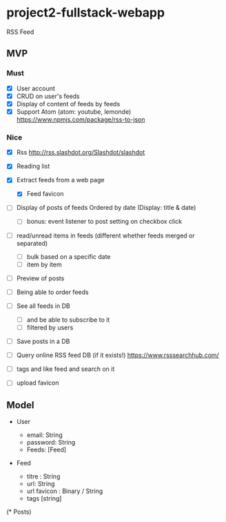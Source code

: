 # project2-fullstack-webapp

RSS Feed

## MVP

### Must

* [x] User account
* [x] CRUD on user's feeds
* [x] Display of content of feeds by feeds
* [x] Support Atom (atom: youtube, lemonde) https://www.npmjs.com/package/rss-to-json

### Nice


* [x] Rss http://rss.slashdot.org/Slashdot/slashdot
* [x] Reading list
* [x] Extract feeds from a web page
    * [x] Feed favicon
* [ ] Display of posts of feeds Ordered by date (Display: title & date)
    * [ ] bonus: event listener to post setting on checkbox click
* [ ] read/unread items in feeds (different whether feeds merged or separated)
    * [ ] bulk based on a specific date
    * [ ] item by item
* [ ] Preview of posts
* [ ] Being able to order feeds
* [ ] See all feeds in DB
    * [ ] and be able to subscribe to it
    * [ ] filtered by users
* [ ] Save posts in a DB
* [ ] Query online RSS feed DB (if it exists!) https://www.rsssearchhub.com/
* [ ] tags and like feed and search on it
* [ ] upload favicon


## Model

* User
    * email: String
    * password: String
    * Feeds: [Feed]

* Feed
    * titre : String
    * url: String
    * url favicon : Binary / String
    * tags [string]

(* Posts)

<link rel="stylesheet" href="https://cdn.jsdelivr.net/npm/@picocss/pico@1/css/pico.min.css">